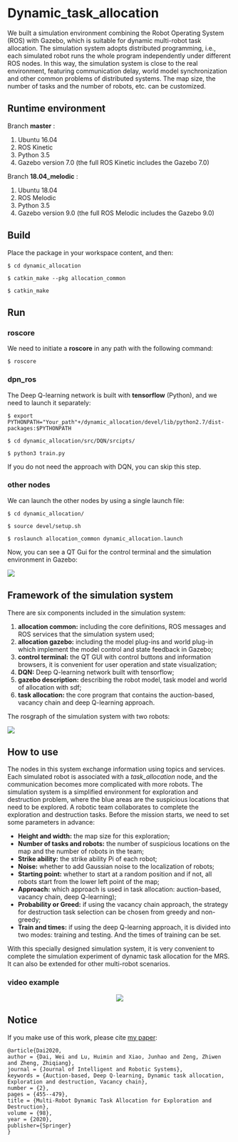 #   Dynamic_task_allocation

We built a simulation environment combining the Robot Operating System (ROS) with Gazebo, which is suitable for dynamic multi-robot task allocation. The simulation system adopts distributed programming,
i.e., each simulated robot runs the whole program independently under different ROS nodes. In this way, the simulation system is close to the real environment, featuring communication delay, world model synchronization and other common problems of distributed systems. The map size, the number of tasks and the number of robots, etc. can be customized.

## Runtime environment

Branch **master** :

1. Ubuntu 16.04
2. ROS Kinetic
3. Python 3.5
4. Gazebo version 7.0 (the full ROS Kinetic includes the Gazebo 7.0)

Branch **18.04_melodic** :

1. Ubuntu 18.04
2. ROS Melodic
3. Python 3.5
4. Gazebo version 9.0 (the full ROS Melodic includes the Gazebo 9.0)

## Build

Place the package in your workspace content, and then:

`$ cd dynamic_allocation`

`$ catkin_make --pkg allocation_common`

`$ catkin_make`

## Run

### roscore

We need to initiate a **roscore** in any path with the following command:

`$ roscore`

### dpn_ros

The Deep Q-learning network is built with **tensorflow** (Python), and we need to launch it separately:

`$ export PYTHONPATH="Your_path"+/dynamic_allocation/devel/lib/python2.7/dist-packages:$PYTHONPATH`

`$ cd dynamic_allocation/src/DQN/srcipts/`

`$ python3 train.py`

If you do not need the approach with DQN, you can skip this step.

### other nodes

We can launch the other nodes by using a single launch file:

`$ cd dynamic_allocation/`

`$ source devel/setup.sh`

`$ roslaunch allocation_common dynamic_allocation.launch`

Now, you can see a QT Gui for the control terminal and the simulation environment in Gazebo:

![](image/control_terminal&Gazebo.png) 

## Framework of the simulation system

There are six components included in the simulation system:

1. **allocation common:**  including the core definitions, ROS messages and ROS services that the simulation system used;
2. **allocation gazebo:** including the model plug-ins and world plug-in which implement the model control and state feedback in Gazebo;
3. **control terminal:** the QT GUI with control buttons and information browsers, it is convenient for user operation and state visualization;
4. **DQN:** Deep Q-learning network built with tensorflow;
5. **gazebo description:** describing the robot model, task model and world of allocation with sdf;
6. **task allocation:** the core program that contains the auction-based, vacancy chain and deep Q-learning approach.

The rosgraph of the simulation system with two robots:

![](image/rosgraph.png)

## How to use

The nodes in this system exchange information using topics and services. Each simulated robot is associated with a *task_allocation* node, and the communication becomes more complicated with more robots. The simulation system is a simplified environment for exploration and destruction problem, where the blue areas are the suspicious locations that need to be explored. A robotic team collaborates to complete the exploration and destruction tasks. Before the mission starts, we need to set some parameters in advance:

- **Height and width:**  the map size for this exploration;
- **Number of tasks and robots:** the number of suspicious locations on the map and the number of robots in the team;
- **Strike ability:** the strike ability Pi of each robot;
- **Noise:** whether to add Gaussian noise to the localization of robots;
- **Starting point:** whether to start at a random position and if not, all robots start from the lower left point of the map;
- **Approach:** which approach is used in task allocation: auction-based, vacancy chain, deep Q-learning);
- **Probability or Greed:** if using the vacancy chain approach, the strategy for destruction task selection can be chosen from greedy and non-greedy;
- **Train and times:** if using the deep Q-learning approach, it is divided into two modes: training and testing. And the times of training can be set.

With this specially designed simulation system, it is very convenient to complete the simulation experiment of dynamic task allocation for the MRS. It can also be extended for other multi-robot scenarios.

### video example

<div align=center><img src="image/video.gif"></div>

## Notice

If you make use of this work, please cite [my paper](https://www.researchgate.net/profile/Huimin_Lu/publication/336816063_Multi-Robot_Dynamic_Task_Allocation_for_Exploration_and_Destruction/links/5db45103299bf111d4d03a02/Multi-Robot-Dynamic-Task-Allocation-for-Exploration-and-Destruction.pdf): 
```
@article{Dai2020,
author = {Dai, Wei and Lu, Huimin and Xiao, Junhao and Zeng, Zhiwen and Zheng, Zhiqiang},
journal = {Journal of Intelligent and Robotic Systems},
keywords = {Auction-based, Deep Q-learning, Dynamic task allocation, Exploration and destruction, Vacancy chain},
number = {2},
pages = {455--479},
title = {Multi-Robot Dynamic Task Allocation for Exploration and Destruction},
volume = {98},
year = {2020},
publisher={Springer}
}
```
